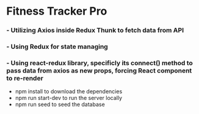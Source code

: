 # Fitness Tracker Pro

<h3>- Utilizing Axios inside Redux Thunk to fetch data from API</h3>

<h3>- Using Redux for state managing</h3>

<h3>- Using react-redux library, specificly its connect() method to pass data from axios as new props, forcing React component to re-render</h3>

<ul>
  <li>npm install to download the dependencies</li>
  <li>npm run start-dev to run the server locally</li>
  <li>npm run seed to seed the database</li>
</ul>
